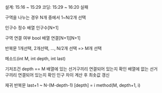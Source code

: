 설계: 15:16 ~ 15:29
코딩: 15:29 ~ 16:20 실패

구역을 나누는 경우
N개 중에서
1~N/2개 선택

인구수 정수 배열
인구수[N+1]

구역 연결 여부 bool 배열
연결[N+1][N+1]

반복문
1개선택, 2개선택, ..., N/2개 선택 => M개 선택


메소드(int M, int depth, int last)

기저조건
depth == M
배열에 있는 선거구끼리 연결되어 있는지 확인
배열에 없는 선거구끼리 연결되어 있는지 확인
인구 차이 계산 후 최솟값 갱신

재귀
반복문 last+1 ~ N-(M-depth-1)
[depth] = i
method(M, depth+1, i)
